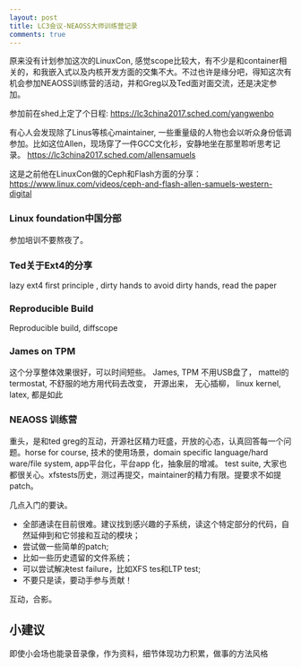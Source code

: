 ```yaml
---
layout: post
title: LC3会议-NEAOSS大师训练营记录
comments: true
---
```


原来没有计划参加这次的LinuxCon, 感觉scope比较大，有不少是和container相关的，和我嵌入式以及内核开发方面的交集不大。不过也许是缘分吧，得知这次有机会参加NEAOSS训练营的活动，并和Greg以及Ted面对面交流，还是决定参加。

参加前在shed上定了个日程:
https://lc3china2017.sched.com/yangwenbo

有心人会发现除了Linus等核心maintainer, 一些重量级的人物也会以听众身份低调参加。比如这位Allen，现场穿了一件GCC文化衫，安静地坐在那里聆听思考记录。
https://lc3china2017.sched.com/allensamuels

这是之前他在LinuxCon做的Ceph和Flash方面的分享：
https://www.linux.com/videos/ceph-and-flash-allen-samuels-western-digital


### Linux foundation中国分部
参加培训不要熬夜了。

### Ted关于Ext4的分享
lazy ext4 first principle , dirty hands to avoid dirty hands, read the paper

### Reproducible Build
Reproducible build, diffscope

### James on TPM
这个分享整体效果很好，可以时间短些。
James, TPM 不用USB盘了， mattel的 termostat, 不舒服的地方用代码去改变， 开源出来， 无心插柳， linux kernel, latex, 都是如此

### NEAOSS 训练营
重头，是和ted greg的互动，开源社区精力旺盛，开放的心态，认真回答每一个问题。horse for course, 技术的使用场景，domain specific language/hard ware/file system, app平台化，平台app 化，抽象层的增减。 test suite, 大家也都很关心。xfstests历史，测过再提交，maintainer的精力有限。提要求不如提patch。

几点入门的要诀。
* 全部通读在目前很难。建议找到感兴趣的子系统，读这个特定部分的代码，自然延伸到和它邻接和互动的模块；
* 尝试做一些简单的patch;
* 比如一些历史遗留的文件系统；
* 可以尝试解决test failure，比如XFS tes和LTP test;
* 不要只是读，要动手参与贡献！

互动，合影。


## 小建议
即使小会场也能录音录像，作为资料，细节体现功力积累，做事的方法风格

